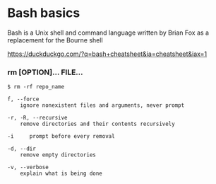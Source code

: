 # Bash basics

Bash is a Unix shell and command language written by Brian Fox as a replacement for the Bourne shell


https://duckduckgo.com/?q=bash+cheatsheet&ia=cheatsheet&iax=1

### rm [OPTION]... FILE...

```
$ rm -rf repo_name

f, --force
    ignore nonexistent files and arguments, never prompt

-r, -R, --recursive
    remove directories and their contents recursively

-i     prompt before every removal

-d, --dir
    remove empty directories

-v, --verbose
    explain what is being done
```
